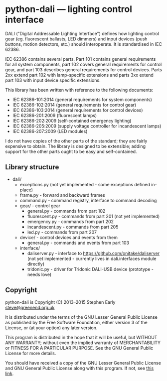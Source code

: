 python-dali — lighting control interface
========================================

DALI ("Digital Addressable Lighting Interface") defines how lighting
control gear (eg. fluorescent ballasts, LED dimmers) and input devices
(push buttons, motion detectors, etc.) should interoperate.  It is
standardised in IEC 62386.

IEC 62386 contains several parts.  Part 101 contains general
requirements for all system components, part 102 covers general
requirements for control gear, and part 103 describes general
requirements for control devices.  Parts 2xx extend part 102 with
lamp-specific extensions and parts 3xx extend part 103 with input
device specific extensions.

This library has been written with reference to the following documents:

* IEC 62386-101:2014 (general requirements for system components)
* IEC 62386-102:2014 (general requirements for control gear)
* IEC 62386-103:2014 (general requirements for control devices)
* IEC 62386-201:2009 (fluorescent lamps)
* IEC 62386-202:2009 (self-contained emergency lighting)
* IEC 62386-205:2009 (supply voltage controller for incandescent lamps)
* IEC 62386-207:2009 (LED modules)

I do not have copies of the other parts of the standard; they are
fairly expensive to obtain.  The library is designed to be extensible;
adding support for the other parts ought to be easy and
self-contained.

Library structure
-----------------

* dali/
    * exceptions.py (not yet implemented - some exceptions defined in-place)
    * frame.py - forward and backward frames
    * command.py - command registry, interface to command decoding
    * gear/ - control gear
        * general.py - commands from part 102
        * fluorescent.py - commands from part 201 (not yet implemented)
        * emergency.py - commands from part 202
        * incandescent.py - commands from part 205
        * led.py - commands from part 207
    * device/ - control devices and events from them
        * general.py - commands and events from part 103
    * interface/
        * daliserver.py - interface to https://github.com/onitake/daliserver (not yet implemented - currently lives in dali.interfaces module directly)
        * tridonic.py - driver for Tridonic DALI-USB device (prototype - needs love)

Copyright
---------

python-dali is Copyright (C) 2013–2015 Stephen Early <steve@greenend.org.uk>

It is distributed under the terms of the GNU Lesser General Public
License as published by the Free Software Foundation, either version 3
of the License, or (at your option) any later version.

This program is distributed in the hope that it will be useful, but
WITHOUT ANY WARRANTY; without even the implied warranty of
MERCHANTABILITY or FITNESS FOR A PARTICULAR PURPOSE.  See the GNU
General Public License for more details.

You should have received a copy of the GNU Lesser General Public
License and GNU General Public License along with this program.  If
not, see [this link](http://www.gnu.org/licenses/).
